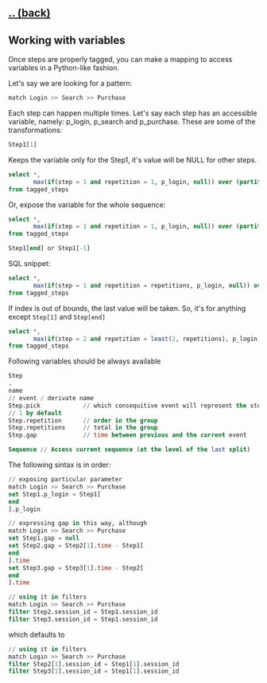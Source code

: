 ## [.. (back)](index.md)

## Working with variables

Once steps are properly tagged, you can make a mapping to access variables in a Python-like fashion.

Let's say we are looking for a pattern:

```sql
match Login >> Search >> Purchase
```

Each step can happen multiple times. Let's say each step has an accessible variable, namely: p_login, p_search and
p_purchase. These are some of the transformations:

```python
Step1[1]
```

Keeps the variable only for the Step1, it's value will be NULL for other steps.

```sql
select *,
       max(if(step = 1 and repetition = 1, p_login, null)) over (partition by user_id, sequence_N, step)
from tagged_steps
```

Or, expose the variable for the whole sequence:

```sql
select *,
       max(if(step = 1 and repetition = 1, p_login, null)) over (partition by user_id, sequence_N)
from tagged_steps
```

```julia
Step1[end] or Step1[-1]
```

SQL snippet:

```sql
select *,
       max(if(step = 1 and repetition = repetitions, p_login, null)) over (partition by user_id, sequence_N)
from tagged_steps
```

If index is out of bounds, the last value will be taken. So, it's for anything except `Step[1]` and `Step[end]`

```sql
select *,
       max(if(step = 2 and repetition = least(2, repetitions), p_login, null)) over (partition by user_id, sequence_N)
from tagged_steps
```

Following variables should be always available

```sql
Step
.
name
// event / derivate name
Step.pick            // which consequitive event will represent the step;
// 1 by default
Step.repetition      // order in the group
Step.repetitions     // total in the group
Step.gap             // time between previous and the current event

Sequence // Access current sequence (at the level of the last split)
```

The following sintax is in order:

```sql
// exposing particular parameter
match Login >> Search >> Purchase
set Step1.p_login = Step1[
end
].p_login
```

```sql
// expressing gap in this way, although 
match Login >> Search >> Purchase
set Step1.gap = null
set Step2.gap = Step2[1].time - Step1[
end
].time
set Step3.gap = Step3[1].time - Step2[
end
].time
```

```sql
// using it in filters
match Login >> Search >> Purchase
filter Step2.session_id = Step1.session_id
filter Step3.session_id = Step1.session_id
```

which defaults to

```sql
// using it in filters
match Login >> Search >> Purchase
filter Step2[1].session_id = Step1[1].session_id
filter Step3[1].session_id = Step1[1].session_id
```

